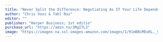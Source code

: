 ```yaml
---
title: "Never Split the Difference: Negotiating As If Your Life Depended On It"
author: "Chris Voss & Tahl Raz"
editor: ""
publisher: "Harper Business; 1st editio"
purchase_url: "https://amzn.to/3MgI7L3"
image: "https://images-na.ssl-images-amazon.com/images/I/91mBBcMEuRL._SL75_.jpg"
---
```


